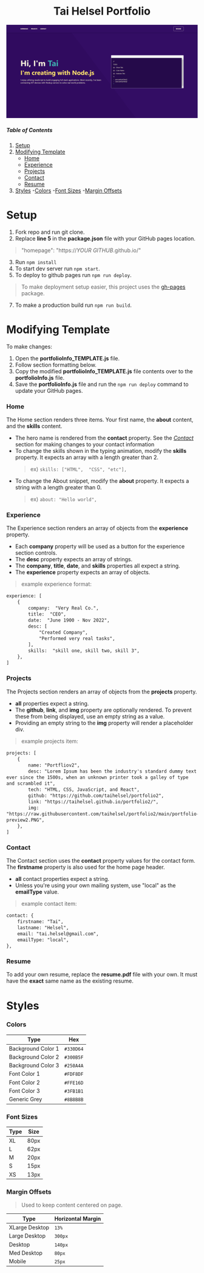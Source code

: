 <h1 align="center">
    Tai Helsel Portfolio
</h1>

![demo](https://raw.githubusercontent.com/taihelsel/portfolio2/main/portfolio-preview2.PNG)

##### Table of Contents  
1. [Setup](#setup)  
2. [Modifying Template](#modifying-template) 
    - [Home](#home)
    - [Experience](#experience)
    - [Projects](#projects)
    - [Contact](#contact)
    - [Resume](#resume)
3. [Styles](#styles)
    -[Colors](#colors)
    -[Font Sizes](#font-sizes)
    -[Margin Offsets](#margin-offsets)

# Setup

 1. Fork repo and run git clone.
 2. Replace **line 5** in the **package.json** file with your GitHub pages location.
  > "homepage":  "https://*YOUR GITHUB*.github.io/"
 3. Run `npm install`
 4. To start dev server run `npm start`.
 5. To deploy to github pages run `npm run deploy`.
 > To make deployment setup easier, this project uses the [gh-pages](https://github.com/tschaub/gh-pages) package.
 7. To make a production build run  `npm run build`.

# Modifying Template
To make changes:

 1. Open the **portfolioInfo_TEMPLATE.js** file.
 2. Follow section formatting below.
 3. Copy the modified **portfolioInfo_TEMPLATE.js** file contents over to the  **portfolioInfo.js** file.
 4. Save the **portfolioInfo.js** file and run the `npm run deploy` command to update your GitHub pages.

### Home
The Home section renders three items. Your first name, the **about** content, and the **skills** content. 

- The hero name is rendered from the **contact** property. See the *[Contact](https://github.com/taihelsel/portfolio2#contact)* section for making changes to your contact information	
 - To change the skills shown in the typing animation, modify the **skills** property. It expects an array with a length greater than 2.
	> ex) `skills: ["HTML",  "CSS", "etc"],`
- To change the About snippet, modify the **about** property. It expects a string with a length greater than 0.
	> ex) `about: "Hello world",`

### Experience
The Experience section renders an array of objects from the **experience** property.

- Each **company** property will be used as a button for the experience section controls.
- The **desc** property expects an array of strings.
- The **company**, **title**, **date**, and **skills** properties all expect a string.
- The **experience** property expects an array of objects.

> example experience format: 
```
experience: [
	{
	    company:  "Very Real Co.",
	    title:  "CEO",
	    date:  "June 1900 - Nov 2022",
	    desc: [
		    "Created Company",
		    "Performed very real tasks",
	    ],
		skills:  "skill one, skill two, skill 3",
	},
]
```

### Projects
The Projects section renders an array of objects from the **projects** property.

- **all** properties expect a string.
- The **github**, **link**, and **img** property are optionally rendered. To prevent these from being displayed, use an empty string as a value. 
- Providing an empty string to the **img** property will render a placeholder div.

> example projects item: 
```
projects: [
    {
        name: "Portfliov2",
        desc: "Lorem Ipsum has been the industry's standard dummy text ever since the 1500s, when an unknown printer took a galley of type and scrambled it",
        tech: "HTML, CSS, JavaScript, and React",
        github: "https://github.com/taihelsel/portfolio2",
        link: "https://taihelsel.github.io/portfolio2/",
        img: "https://raw.githubusercontent.com/taihelsel/portfolio2/main/portfolio-preview2.PNG",
    },
]
```
### Contact
The Contact section uses the **contact** property values for the contact form. The **firstname** property is also used for the home page header.

- **all** contact properties expect a string.
- Unless you're using your own mailing system, use "local" as the **emailType** value.

> example contact item: 
```
contact: {
    firstname: "Tai",
    lastname: "Helsel",
    email: "tai.helsel@gmail.com",
    emailType: "local",
},
```
### Resume
To add your own resume, replace the **resume.pdf** file with your own. It must have the **exact** same name as the existing resume.

# Styles
### Colors
| Type | Hex |
|--|--|
| Background Color 1 | `#330D64` |
| Background Color 2 | `#300B5F` |
| Background Color 3 | `#250A4A` |
| Font Color 1 | `#FDF8DF` |
| Font Color 2 | `#FFE16D` |
| Font Color 3 | `#3FB1B1` |
| Generic Grey | `#8B8B8B` |
### Font Sizes
| Type | Size|
|--|--|
|  XL | 80px |
|  L | 62px|
|  M | 20px |
|  S | 15px |
|  XS | 13px |

### Margin Offsets
> Used to keep content centered on page.

| Type | Horizontal Margin|
|--|--|
| XLarge Desktop | `13%` |
| Large Desktop | `300px` |
| Desktop | `140px` |
| Med Desktop | `80px` |
| Mobile | `25px` |
